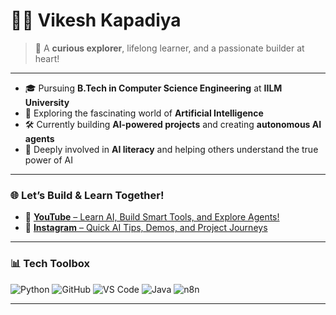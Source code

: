 # 👨‍💻 Vikesh Kapadiya

> 🚀 A **curious explorer**, lifelong learner, and a passionate builder at heart!

---

- 🎓 Pursuing **B.Tech in Computer Science Engineering** at **IILM University**  
- 🤖 Exploring the fascinating world of **Artificial Intelligence**  
- 🛠️ Currently building **AI-powered projects** and creating **autonomous AI agents**  
- 🧠 Deeply involved in **AI literacy** and helping others understand the true power of AI 

---

### 🌐 Let’s Build & Learn Together!

- 🎥 [**YouTube** – Learn AI, Build Smart Tools, and Explore Agents!](https://youtube.com/shorts/FG4l33LbcO4?si=APZzc27XjO9pXsn5)  
- 📸 [**Instagram** – Quick AI Tips, Demos, and Project Journeys](https://www.instagram.com/reel/DKlalhbNQpd/?utm_source=ig_web_copy_link&igsh=aDN6YXdlaXRvM2Nm)

---

### 📊 Tech Toolbox

![Python](https://img.shields.io/badge/Python-3670A0?style=for-the-badge&logo=python&logoColor=white)
![GitHub](https://img.shields.io/badge/GitHub-181717?style=for-the-badge&logo=github&logoColor=white)
![VS Code](https://img.shields.io/badge/VS%20Code-007ACC?style=for-the-badge&logo=visual-studio-code&logoColor=white)
![Java](https://img.shields.io/badge/Java-007396?style=for-the-badge&logo=java&logoColor=white)
![n8n](https://img.shields.io/badge/n8n-EF652A?style=for-the-badge&logo=n8n&logoColor=white)

---
